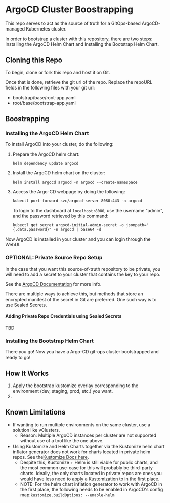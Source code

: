 # ArgoCD Cluster Boostrapping

This repo serves to act as the source of truth for a GitOps-based ArgoCD-managed Kubernetes cluster.

In order to bootstrap a cluster with this repository, there are two steps: Installing the ArgoCD  Helm Chart and Installing the Bootstrap Helm Chart.

## Cloning this Repo

To begin, clone or fork this repo and host it on Git.

Once that is done, retrieve the git url of the repo. Replace the repoURL fields in the following files with your git url:

* bootstrap/base/root-app.yaml
* root/base/bootstrap-app.yaml

## Boostrapping

### Installing the ArgoCD Helm Chart

To install ArgoCD into your cluster, do the following:

1. Prepare the ArgoCD helm chart:

   ```
   helm dependency update argocd
   ```
2. Install the ArgoCD helm chart on the cluster:

   ```
   helm install argocd argocd -n argocd --create-namespace
   ```
3. Access the Argo-CD webpage by doing the following:

   ```
   kubectl port-forward svc/argocd-server 8080:443 -n argocd
   ```

   To login to the dashboard at `localhost:8080`, use the username "admin", and the password retrieved by this command:

   ```
   kubectl get secret argocd-initial-admin-secret -o jsonpath="{.data.password}" -n argocd | base64 -d
   ```

Now ArgoCD is installed in your cluster and you can login through the WebUI.

### OPTIONAL: Private Source Repo Setup

In the case that you want this source-of-truth repository to be private, you will need to add a secret to your cluster that contains the key to your repo.

See the [ArgoCD Documentation](https://argo-cd.readthedocs.io/en/stable/operator-manual/declarative-setup/#repositories) for more info.

There are multiple ways to achieve this, but methods that store an encrypted manifest of the secret in Git are preferred. One such way is to use Sealed Secrets.

#### Adding Private Repo Credentials using Sealed Secrets

TBD

### Installing the Bootstrap Helm Chart

There you go! Now you have a Argo-CD git-ops cluster bootstrapped and ready to go!

## How It Works

1. Apply the bootstrap kustomize overlay corresponding to the environment (dev, staging, prod, etc.) you want.
2.

## Known Limitations

* If wanting to run multiple environments on the same cluster, use a solution like vClusters.
  * Reason: Multiple ArgoCD instances per cluster are not supported without use of a tool like the one above.
* Using Kustomize and Helm Charts together via the Kustomize helm chart inflator generator does not work for charts located in private helm repos. See the[Kustomize Docs here](https://kubectl.docs.kubernetes.io/references/kustomize/kustomization/helmcharts/#the-current-builtin).
  * Despite this, Kustomize + Helm is still viable for public charts, and the most common use-case for this will probably be third-party charts. Ideally, the only charts located in private repos are ones you would have less need to apply a Kustomization to in the first place.
  * NOTE: For the helm chart inflation generator to work with ArgoCD in the first place, the following needs to be enabled in ArgoCD's config map:`kustomize.buildOptions: --enable-helm `
